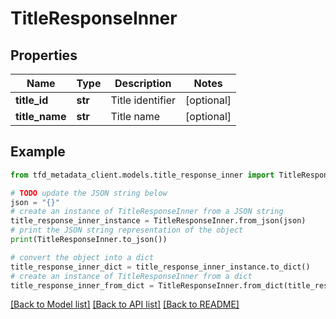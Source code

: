 # TitleResponseInner


## Properties

Name | Type | Description | Notes
------------ | ------------- | ------------- | -------------
**title_id** | **str** | Title identifier | [optional] 
**title_name** | **str** | Title name | [optional] 

## Example

```python
from tfd_metadata_client.models.title_response_inner import TitleResponseInner

# TODO update the JSON string below
json = "{}"
# create an instance of TitleResponseInner from a JSON string
title_response_inner_instance = TitleResponseInner.from_json(json)
# print the JSON string representation of the object
print(TitleResponseInner.to_json())

# convert the object into a dict
title_response_inner_dict = title_response_inner_instance.to_dict()
# create an instance of TitleResponseInner from a dict
title_response_inner_from_dict = TitleResponseInner.from_dict(title_response_inner_dict)
```
[[Back to Model list]](../README.md#documentation-for-models) [[Back to API list]](../README.md#documentation-for-api-endpoints) [[Back to README]](../README.md)



